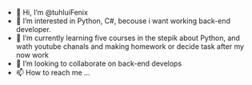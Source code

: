 - 👋 Hi, I’m @tuhluiFenix
- 👀 I’m interested in Python, C#, becouse i want working back-end developer. 
- 🌱 I’m currently learning five courses in the stepik about Python, and wath youtube chanals and making homework or decide task after my now work
- 💞️ I’m looking to collaborate on back-end develops
- 📫 How to reach me ...

<!---
tuhluiFenix/tuhluiFenix is a ✨ special ✨ repository because its `README.md` (this file) appears on your GitHub profile.
You can click the Preview link to take a look at your changes.
--->
